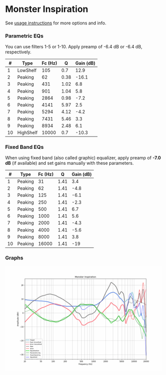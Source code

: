 # Monster Inspiration
See [usage instructions](https://github.com/jaakkopasanen/AutoEq#usage) for more options and info.

### Parametric EQs
You can use filters 1-5 or 1-10. Apply preamp of -6.4 dB or -6.4 dB, respectively.

|   # | Type      |   Fc (Hz) |    Q |   Gain (dB) |
|-----|-----------|-----------|------|-------------|
|   1 | LowShelf  |       105 | 0.7  |        12.9 |
|   2 | Peaking   |        62 | 0.38 |       -16.1 |
|   3 | Peaking   |       431 | 1.02 |         6.8 |
|   4 | Peaking   |       901 | 1.04 |         5.8 |
|   5 | Peaking   |      2864 | 0.98 |        -7.2 |
|   6 | Peaking   |      4141 | 5.97 |         2.5 |
|   7 | Peaking   |      5294 | 4.12 |        -4.2 |
|   8 | Peaking   |      7431 | 5.46 |         3.3 |
|   9 | Peaking   |      8934 | 2.48 |         6.1 |
|  10 | HighShelf |     10000 | 0.7  |       -10.3 |

### Fixed Band EQs
When using fixed band (also called graphic) equalizer, apply preamp of **-7.0 dB** (if available) and set gains manually with these parameters.

|   # | Type    |   Fc (Hz) |    Q |   Gain (dB) |
|-----|---------|-----------|------|-------------|
|   1 | Peaking |        31 | 1.41 |         3.4 |
|   2 | Peaking |        62 | 1.41 |        -4.8 |
|   3 | Peaking |       125 | 1.41 |        -6.1 |
|   4 | Peaking |       250 | 1.41 |        -2.3 |
|   5 | Peaking |       500 | 1.41 |         6.7 |
|   6 | Peaking |      1000 | 1.41 |         5.6 |
|   7 | Peaking |      2000 | 1.41 |        -4.3 |
|   8 | Peaking |      4000 | 1.41 |        -5.6 |
|   9 | Peaking |      8000 | 1.41 |         3.8 |
|  10 | Peaking |     16000 | 1.41 |       -19   |

### Graphs
![](./Monster%20Inspiration.png)
